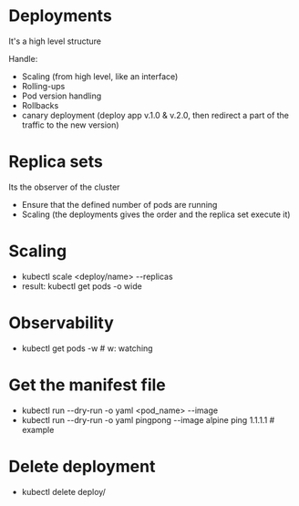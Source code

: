 # Deployments
It's a high level structure

Handle:
- Scaling (from high level, like an interface)
- Rolling-ups
- Pod version handling
- Rollbacks
- canary deployment (deploy app v.1.0 & v.2.0, then redirect a part of the traffic to the new version)

# Replica sets
Its the observer of the cluster

- Ensure that the defined number of pods are running
- Scaling (the deployments gives the order and the replica set execute it)

# Scaling
- kubectl scale <deploy/name> --replicas <n>
- result: kubectl get pods -o wide

# Observability
- kubectl get pods -w           # w: watching

# Get the manifest file
- kubectl run --dry-run -o yaml <pod_name> --image <image>
- kubectl run --dry-run -o yaml pingpong --image alpine ping 1.1.1.1            # example

# Delete deployment
- kubectl delete deploy/<name>